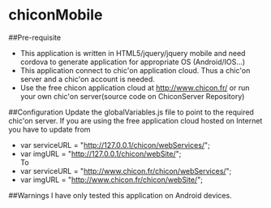 # chiconMobile

##Pre-requisite
* This application is written in HTML5/jquery/jquery mobile and need cordova to generate application for appropriate OS (Android/IOS...)
* This application connect to chic'on application cloud. Thus a chic'on server and a chic'on account is needed.
* Use the free chicon application cloud at http://www.chicon.fr/ or run your own chic'on server(source code on ChiconServer Repository)

##Configuration
Update the globalVariables.js file to point to the required chic'on server.
If you are using the free application cloud hosted on Internet you have to update from
* var serviceURL = "http://127.0.0.1/chicon/webServices/";
* var imgURL = "http://127.0.0.1/chicon/webSite/";   
   To
* var serviceURL = "http://www.chicon.fr/chicon/webServices/";
* var imgURL = "http://www.chicon.fr/chicon/webSite/";

##Warnings
I have only tested this application on Android devices.
